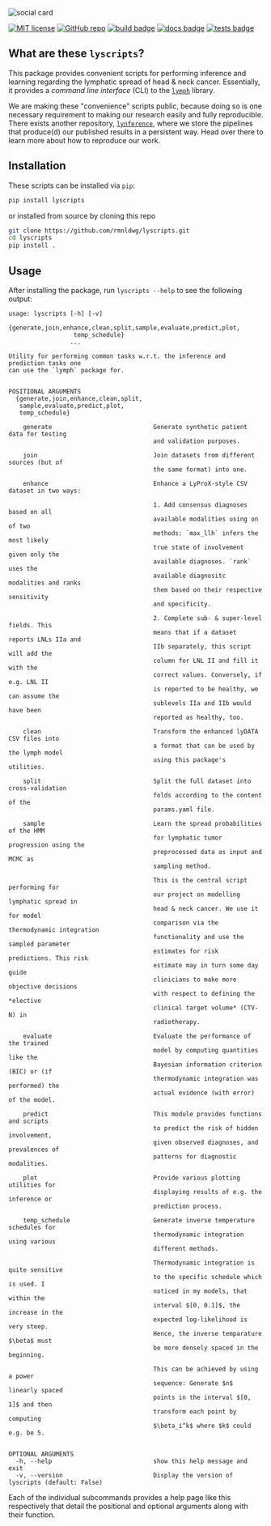 ![social card](https://raw.githubusercontent.com/rmnldwg/lyscripts/main/github-social-card.png)

[![MIT license](https://img.shields.io/badge/license-MIT-blue.svg?style=flat)](https://github.com/rmnldwg/lyscripts/blob/main/LICENSE)
[![GitHub repo](https://img.shields.io/badge/rmnldwg%2Flymph-grey.svg?style=flat&logo=github)](https://github.com/rmnldwg/lyscripts)
[![build badge](https://github.com/rmnldwg/lyscripts/actions/workflows/build.yml/badge.svg?style=flat)](https://pypi.org/project/lyscripts/)
[![docs badge](https://github.com/rmnldwg/lyscripts/actions/workflows/docs.yml/badge.svg?style=flat)](https://rmnldwg.github.io/lyscripts/)
[![tests badge](https://github.com/rmnldwg/lyscripts/actions/workflows/tests.yml/badge.svg?style=flat)](https://rmnldwg.github.io/lyscripts/)

## What are these `lyscripts`?

This package provides convenient scripts for performing inference and learning regarding the lymphatic spread of head & neck cancer. Essentially, it provides a *command line interface* (CLI) to the [`lymph`](https://github.com/rmnldwg/lymph) library.

We are making these "convenience" scripts public, because doing so is one necessary requirement to making our research easily and fully reproducible. There exists another repository, [`lynference`](https://github.com/rmnldwg/lynference), where we store the pipelines that produce(d) our published results in a persistent way. Head over there to learn more about how to reproduce our work.

## Installation

These scripts can be installed via `pip`:

```bash
pip install lyscripts
```

or installed from source by cloning this repo

```bash
git clone https://github.com/rmnldwg/lyscripts.git
cd lyscripts
pip install .
```

## Usage

After installing the package, run `lyscripts --help` to see the following output:

```
usage: lyscripts [-h] [-v]
                 {generate,join,enhance,clean,split,sample,evaluate,predict,plot,
                  temp_schedule}
                 ...

Utility for performing common tasks w.r.t. the inference and prediction tasks one
can use the `lymph` package for.


POSITIONAL ARGUMENTS
  {generate,join,enhance,clean,split,
   sample,evaluate,predict,plot,
   temp_schedule}

    generate                            Generate synthetic patient data for testing
                                        and validation purposes.

    join                                Join datasets from different sources (but of
                                        the same format) into one.

    enhance                             Enhance a LyProX-style CSV dataset in two ways:

                                        1. Add consensus diagnoses based on all
                                        available modalities using on of two
                                        methods: `max_llh` infers the most likely
                                        true state of involvement given only the
                                        available diagnoses. `rank` uses the
                                        available diagnositc modalities and ranks
                                        them based on their respective sensitivity
                                        and specificity.

                                        2. Complete sub- & super-level fields. This
                                        means that if a dataset reports LNLs IIa and
                                        IIb separately, this script will add the
                                        column for LNL II and fill it with the
                                        correct values. Conversely, if e.g. LNL II
                                        is reported to be healthy, we can assume the
                                        sublevels IIa and IIb would have been
                                        reported as healthy, too.

    clean                               Transform the enhanced lyDATA CSV files into
                                        a format that can be used by the lymph model
                                        using this package's utilities.

    split                               Split the full dataset into cross-validation
                                        folds according to the content of the
                                        params.yaml file.

    sample                              Learn the spread probabilities of the HMM
                                        for lymphatic tumor progression using the
                                        preprocessed data as input and MCMC as
                                        sampling method.

                                        This is the central script performing for
                                        our project on modelling lymphatic spread in
                                        head & neck cancer. We use it for model
                                        comparison via the thermodynamic integration
                                        functionality and use the sampled parameter
                                        estimates for risk predictions. This risk
                                        estimate may in turn some day guide
                                        clinicians to make more objective decisions
                                        with respect to defining the *elective
                                        clinical target volume* (CTV-N) in
                                        radiotherapy.

    evaluate                            Evaluate the performance of the trained
                                        model by computing quantities like the
                                        Bayesian information criterion (BIC) or (if
                                        thermodynamic integration was performed) the
                                        actual evidence (with error) of the model.

    predict                             This module provides functions and scripts
                                        to predict the risk of hidden involvement,
                                        given observed diagnoses, and prevalences of
                                        patterns for diagnostic modalities.

    plot                                Provide various plotting utilities for
                                        displaying results of e.g. the inference or
                                        prediction process.

    temp_schedule                       Generate inverse temperature schedules for
                                        thermodynamic integration using various
                                        different methods.

                                        Thermodynamic integration is quite sensitive
                                        to the specific schedule which is used. I
                                        noticed in my models, that within the
                                        interval $[0, 0.1]$, the increase in the
                                        expected log-likelihood is very steep.
                                        Hence, the inverse temparature $\beta$ must
                                        be more densely spaced in the beginning.

                                        This can be achieved by using a power
                                        sequence: Generate $n$ linearly spaced
                                        points in the interval $[0, 1]$ and then
                                        transform each point by computing
                                        $\beta_i^k$ where $k$ could e.g. be 5.


OPTIONAL ARGUMENTS
  -h, --help                            show this help message and exit
  -v, --version                         Display the version of lyscripts (default: False)
```

Each of the individual subcommands provides a help page like this respectively that detail the positional and optional arguments along with their function.
